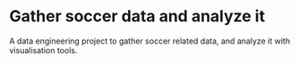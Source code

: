 # Gather soccer data and analyze it
A data engineering project to gather soccer related data, and analyze it with visualisation tools.

